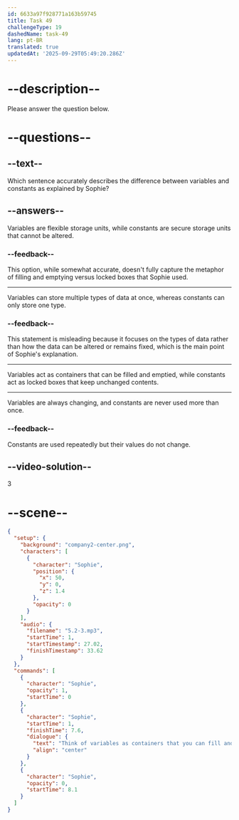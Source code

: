 ```yaml
---
id: 6633a97f928771a163b59745
title: Task 49
challengeType: 19
dashedName: task-49
lang: pt-BR
translated: true
updatedAt: '2025-09-29T05:49:20.286Z'
---
```


<!-- (Audio) Sophie: Think of variables as containers you can fill and empty, and constants as locked boxes that keep the same contents. -->

# --description--

Please answer the question below.

# --questions--

## --text--

Which sentence accurately describes the difference between variables and constants as explained by Sophie?

## --answers--

Variables are flexible storage units, while constants are secure storage units that cannot be altered.

### --feedback--

This option, while somewhat accurate, doesn't fully capture the metaphor of filling and emptying versus locked boxes that Sophie used.

---

Variables can store multiple types of data at once, whereas constants can only store one type.

### --feedback--

This statement is misleading because it focuses on the types of data rather than how the data can be altered or remains fixed, which is the main point of Sophie's explanation.

---

Variables act as containers that can be filled and emptied, while constants act as locked boxes that keep unchanged contents.

---

Variables are always changing, and constants are never used more than once.

### --feedback--

Constants are used repeatedly but their values do not change.

## --video-solution--

3

# --scene--

```json
{
  "setup": {
    "background": "company2-center.png",
    "characters": [
      {
        "character": "Sophie",
        "position": {
          "x": 50,
          "y": 0,
          "z": 1.4
        },
        "opacity": 0
      }
    ],
    "audio": {
      "filename": "5.2-3.mp3",
      "startTime": 1,
      "startTimestamp": 27.02,
      "finishTimestamp": 33.62
    }
  },
  "commands": [
    {
      "character": "Sophie",
      "opacity": 1,
      "startTime": 0
    },
    {
      "character": "Sophie",
      "startTime": 1,
      "finishTime": 7.6,
      "dialogue": {
        "text": "Think of variables as containers that you can fill and empty, and constants as locked boxes that keep the same contents.",
        "align": "center"
      }
    },
    {
      "character": "Sophie",
      "opacity": 0,
      "startTime": 8.1
    }
  ]
}
```
